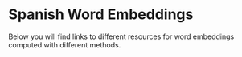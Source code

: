 # Spanish Word Embeddings

Below you will find links to different resources for word embeddings computed with different methods.
